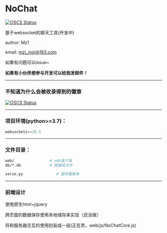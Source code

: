 # NoChat

[![OSCS Status](https://www.oscs1024.com/platform/badge/Mz1z/nochat.svg?size=small)](https://www.oscs1024.com/project/Mz1z/nochat?ref=badge_small)

基于websocket的聊天工具(开发中)

author: Mz1

email: mzi_mzi@163.com

如果有问题可以issue~

**如果有小伙伴想参与开发可以给我发邮件！**



<hr/>

### 不知道为什么会被收录得到的徽章

[![OSCS Status](https://www.oscs1024.com/platform/badge/Mz1z/nochat.svg?size=large)](https://www.oscs1024.com/project/Mz1z/nochat?ref=badge_large)

<hr/>

### 项目环境(python>=3.7)：

```python
websockets==10.3
```



<hr/>

### 文件目录：

```bash
web/                # web客户端 
db/*.db             # 数据库文件

serve.py               # 服务器脚本
```

<hr/>

### 前端设计

使用原生html+jquery

跨页面的数据保存使用本地储存来实现（还没做）

将和服务器交互的使用封装成一层(正在弄，web/js/NoChatCore.js)

